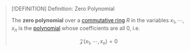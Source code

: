 >[!DEFINITION] Definition: Zero Polynomial
>
>The **zero polynomial** over a [commutative ring](../Commutative%20Ring.md) $R$ in the variables $x_1, \cdots, x_n$ is the [polynomial](Polynomial.md) whose coefficients are all $0$, i.e. 
>
>$$\mathcal{Z}(x_1, \cdots, x_n) = 0$$
>